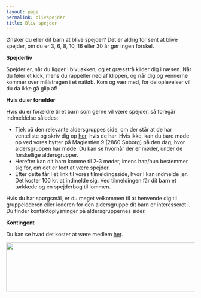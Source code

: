 ```yaml
---
layout: page
permalink: blivspejder
title: Bliv spejder
---
```

Ønsker du eller dit barn at blive spejder?&nbsp;Det er aldrig for sent at blive spejder, om du er 3, 6, 8, 10, 16 eller 30 år gør ingen forskel.

**Spejderliv**

Spejder er, når du ligger i bivuakken, og et græsstrå kilder dig i næsen. Når du føler et kick, mens du rappeller ned af klippen, og når dig og vennerne kommer over målstregen i et natløb. Kom og vær med, for de oplevelser vil du da ikke gå glip af!

**Hvis du er forælder**

Hvis du er forældre til et barn som gerne vil være spejder, så foregår indmeldelse således:

* Tjek på den relevante aldersgruppes side, om der står at de har venteliste og skriv dig op [her](/venteliste), hvis de har. Hvis ikke, kan du bare møde op ved vores hytter på Maglestien 9 (2860 Søborg) på den dag, hvor aldersgruppen har møde. Du kan se hvornår der er møder, under de forskellige aldersgrupper.
* Herefter kan dit barn komme til 2-3 møder, imens han/hun bestemmer sig for, om det er fedt at være spejder.
* Efter dette får I et link til vores tilmeldingsside, hvor I kan indmelde jer. Det koster 100 kr. at indmelde sig. Ved tilmeldingen får dit barn et tørklæde og en spejderbog til lommen.

Hvis du har spørgsmål, er du meget velkommen til at henvende dig til gruppelederen eller lederen for den aldersgruppe dit barn er interesseret i. Du finder kontaktoplysninger på aldersgruppernes sider.

**Kontingent**

Du kan se hvad det koster at være medlem [her](/kontingent).

<a href="http://soeborggruppe.dk/node/2417"><img src="http://i.imgur.com/YFFv0.png" style="display: block; margin-left: auto; margin-right: auto;" id="lederrekruttering" width="674" height="131" /></a>

<script type="text/javascript">// <![CDATA[
$("#lederrekruttering").hover(function() {
$(this).attr('src','http://i.imgur.com/9cFuj.png');
}, function() {
$(this).attr('src','http://i.imgur.com/YFFv0.png');
});
// ]]></![cdata[></script>

&nbsp;
